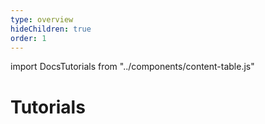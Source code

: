 ```yaml
---
type: overview
hideChildren: true
order: 1
---
```


import DocsTutorials from "../components/content-table.js"

# Tutorials

<DocsTutorials/>